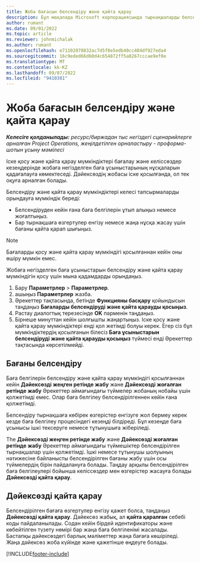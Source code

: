 ```yaml
---
title: Жоба бағасын белсендіру және қайта қарау
description: Бұл мақалада Microsoft корпорациясында тырнақшаларды белсендіру және қайта қарау туралы ақпарат берілген Dynamics 365 Project Operations.
author: rumant
ms.date: 09/01/2022
ms.topic: article
ms.reviewer: johnmichalak
ms.author: rumant
ms.openlocfilehash: e71102078832ac7d5f8e5edb40cc484df927eda4
ms.sourcegitcommit: 16c9eded66d60d4c654872ff5a0267cccae9ef0e
ms.translationtype: MT
ms.contentlocale: kk-KZ
ms.lasthandoff: 09/07/2022
ms.locfileid: "9410381"
---
```

# <a name="activate-and-revise-a-project-quote"></a>Жоба бағасын белсендіру және қайта қарау

_**Келесіге қолданылады:** ресурс/биржадан тыс негіздегі сценарийлерге арналған Project Operations, жеңілдетілген орналастыру - проформа-шотын ұсыну мәмілесі_

Іске қосу және қайта қарау мүмкіндіктері бағалау және келіссөздер кезеңдерінде жобаға негізделген баға ұсыныстарының нұсқаларын қадағалауға көмектеседі. Дәйексөздің жобасы іске қосылғанда, ол тек оқуға арналған болады.

Белсендіру және қайта қарау мүмкіндіктері келесі тапсырмаларды орындауға мүмкіндік береді:

- Белсендіруден кейін ғана баға белгілерін ұтып алыңыз немесе жоғалтыңыз.
- Бар тырнақшаға өзгертулер енгізу немесе жаңа нұсқа жасау үшін бағаны қайта қарап шығыңыз.

> [!NOTE]
> Бағаларды қосу және қайта қарау мүмкіндігі қосылғаннан кейін оны өшіру мүмкін емес.

Жобаға негізделген баға ұсыныстарын белсендіру және қайта қарау мүмкіндігін қосу үшін мына қадамдарды орындаңыз.

1. Бару **Параметрлер** \> **Параметрлер**.
1. ашыңыз **Параметрлер** жазба.
1. Әрекеттер тақтасында, бетінде **Функцияны басқару** қойындысын таңдаңыз **Бағаларды белсендіруді және қайта қарауды қосыңыз**.
1. Растау диалогтық терезесінде **OK** пәрменін таңдаңыз.
1. Бірнеше минуттан кейін шолғышты жаңартыңыз. Іске қосу және қайта қарау мүмкіндіктері енді қол жетімді болуы керек. Егер сіз бұл мүмкіндіктердің қосылғанын білесіз **Баға ұсыныстарын белсендіруді және қайта қарауды қосыңыз** түймесі енді Әрекеттер тақтасында көрсетілмейді.

## <a name="activating-a-quote"></a>Бағаны белсендіру

Баға белгілерін белсендіру және қайта қарау мүмкіндігі қосылғаннан кейін **Дәйексөзді жеңген ретінде жабу** және **Дәйексөзді жоғалған ретінде жабу** Әрекеттер аймағындағы түймелер жобаның нобайы үшін қолжетімді емес. Олар баға белгілеу белсендірілгеннен кейін ғана қолжетімді.

Белсендіру тырнақшаға көбірек өзгерістер енгізуге жол бермеу керек кезде баға белгілеу процесіндегі кезеңді білдіреді. Бұл кезеңде баға ұсынысы ішкі тексеруге немесе тұтынушыға жіберіледі.

The **Дәйексөзді жеңген ретінде жабу** және **Дәйексөзді жоғалған ретінде жабу** Әрекеттер аймағындағы түймешіктер белсендірілген тырнақшалар үшін қолжетімді. Ішкі немесе тұтынушы шолуының нәтижесіне байланысты белсендірілген бағаны жабу үшін осы түймелердің бірін пайдалануға болады. Таңдау арқылы белсендірілген баға белгілеулері бойынша келіссөздер мен өзгерістер жасауға болады **Дәйексөзді қайта қарау**.

## <a name="revising-a-quote"></a>Дәйексөзді қайта қарау

Белсендірілген бағаға өзгертулер енгізу қажет болса, таңдаңыз **Дәйексөзді қайта қарау**. Дәйексөз жабық, ал **қайта қаралған** себебі коды пайдаланылады. Содан кейін бірдей идентификаторы және көбейтілген түзету нөмірі бар жаңа баға белгіленімі жасалады. Бастапқы дәйексөздегі барлық мәліметтер жаңа бағаға көшіріледі. Жаңа дәйексөз жоба күйінде және қажетінше өңдеуге болады.

[!INCLUDE[footer-include](../includes/footer-banner.md)]
